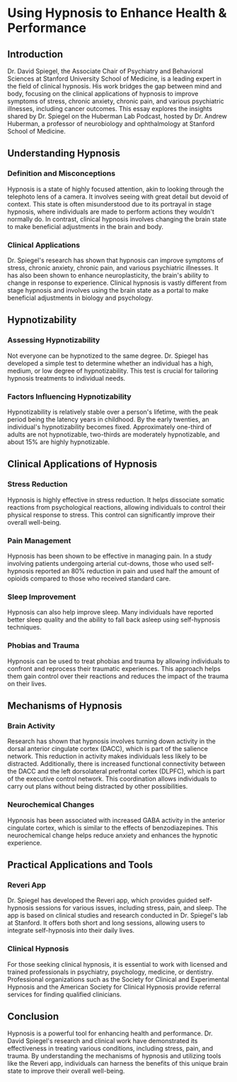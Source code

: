 # Using Hypnosis to Enhance Health & Performance

## Introduction

Dr. David Spiegel, the Associate Chair of Psychiatry and Behavioral Sciences at Stanford University School of Medicine, is a leading expert in the field of clinical hypnosis. His work bridges the gap between mind and body, focusing on the clinical applications of hypnosis to improve symptoms of stress, chronic anxiety, chronic pain, and various psychiatric illnesses, including cancer outcomes. This essay explores the insights shared by Dr. Spiegel on the Huberman Lab Podcast, hosted by Dr. Andrew Huberman, a professor of neurobiology and ophthalmology at Stanford School of Medicine.

## Understanding Hypnosis

### Definition and Misconceptions

Hypnosis is a state of highly focused attention, akin to looking through the telephoto lens of a camera. It involves seeing with great detail but devoid of context. This state is often misunderstood due to its portrayal in stage hypnosis, where individuals are made to perform actions they wouldn't normally do. In contrast, clinical hypnosis involves changing the brain state to make beneficial adjustments in the brain and body.

### Clinical Applications

Dr. Spiegel's research has shown that hypnosis can improve symptoms of stress, chronic anxiety, chronic pain, and various psychiatric illnesses. It has also been shown to enhance neuroplasticity, the brain's ability to change in response to experience. Clinical hypnosis is vastly different from stage hypnosis and involves using the brain state as a portal to make beneficial adjustments in biology and psychology.

## Hypnotizability

### Assessing Hypnotizability

Not everyone can be hypnotized to the same degree. Dr. Spiegel has developed a simple test to determine whether an individual has a high, medium, or low degree of hypnotizability. This test is crucial for tailoring hypnosis treatments to individual needs.

### Factors Influencing Hypnotizability

Hypnotizability is relatively stable over a person's lifetime, with the peak period being the latency years in childhood. By the early twenties, an individual's hypnotizability becomes fixed. Approximately one-third of adults are not hypnotizable, two-thirds are moderately hypnotizable, and about 15% are highly hypnotizable.

## Clinical Applications of Hypnosis

### Stress Reduction

Hypnosis is highly effective in stress reduction. It helps dissociate somatic reactions from psychological reactions, allowing individuals to control their physical response to stress. This control can significantly improve their overall well-being.

### Pain Management

Hypnosis has been shown to be effective in managing pain. In a study involving patients undergoing arterial cut-downs, those who used self-hypnosis reported an 80% reduction in pain and used half the amount of opioids compared to those who received standard care.

### Sleep Improvement

Hypnosis can also help improve sleep. Many individuals have reported better sleep quality and the ability to fall back asleep using self-hypnosis techniques.

### Phobias and Trauma

Hypnosis can be used to treat phobias and trauma by allowing individuals to confront and reprocess their traumatic experiences. This approach helps them gain control over their reactions and reduces the impact of the trauma on their lives.

## Mechanisms of Hypnosis

### Brain Activity

Research has shown that hypnosis involves turning down activity in the dorsal anterior cingulate cortex (DACC), which is part of the salience network. This reduction in activity makes individuals less likely to be distracted. Additionally, there is increased functional connectivity between the DACC and the left dorsolateral prefrontal cortex (DLPFC), which is part of the executive control network. This coordination allows individuals to carry out plans without being distracted by other possibilities.

### Neurochemical Changes

Hypnosis has been associated with increased GABA activity in the anterior cingulate cortex, which is similar to the effects of benzodiazepines. This neurochemical change helps reduce anxiety and enhances the hypnotic experience.

## Practical Applications and Tools

### Reveri App

Dr. Spiegel has developed the Reveri app, which provides guided self-hypnosis sessions for various issues, including stress, pain, and sleep. The app is based on clinical studies and research conducted in Dr. Spiegel's lab at Stanford. It offers both short and long sessions, allowing users to integrate self-hypnosis into their daily lives.

### Clinical Hypnosis

For those seeking clinical hypnosis, it is essential to work with licensed and trained professionals in psychiatry, psychology, medicine, or dentistry. Professional organizations such as the Society for Clinical and Experimental Hypnosis and the American Society for Clinical Hypnosis provide referral services for finding qualified clinicians.

## Conclusion

Hypnosis is a powerful tool for enhancing health and performance. Dr. David Spiegel's research and clinical work have demonstrated its effectiveness in treating various conditions, including stress, pain, and trauma. By understanding the mechanisms of hypnosis and utilizing tools like the Reveri app, individuals can harness the benefits of this unique brain state to improve their overall well-being.